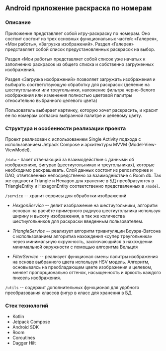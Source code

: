 ## Android приложение раскраска по номерам

### Описание

Приложение представляет собой игру-раскраску по номерам.
Оно состоит состоит из трех основных функциональных частей: «Галерея», «Мои работы», «Загрузка изображений».
Раздел «Галерея» представляет собой список предустановленных раскрасок на выбор.

Раздел «Мои работы» представляет собой список уже начатых к заполнению раскрасок из общего списка и собственно загруженных изображений.

Раздел «Загрузка изображений» позволяет загружать изображения и выбирать соответствующую обработку для раскрасок (деление на шестиугольники или треугольники, наложение фильтра черно-белого изображения или изменения полностью цветовой палитры относительно выбранного целевого цвета)

Пользователь выбирает картинку, которую хочет раскрасить, и красит ее по номерам согласно выбранной палитре и целевому цвету. 



### Структура и особенности реализации проекта

Проект реализован с использованием Single Activity подхода с использованием Jetpack Compose и архитектуры MVVM (Model-View-ViewModel).

`/data` - пакет отвечающий за взаимодействие с данными об изображениях, фигурах (шестиугольниках и треугольниках), которые необходимо раскрашивать.
Слой данных состоит из репозиториев и DAO, ответсвенных непосредственно за взаимодействие с Room db. Так же сущности Triangle и Hexagon для хранение в БД 
преобразуются в TriangleEntity и HexagonEntity соответственно предстваленных в `/model`.

`/service` -- хранит сервисы для обработки изображений

* _HexgonService_ -- делит изображение на шестиугольники, алгоритм основан на расчёте примерного радиуса шестиугольника используя ширину и высоту изображения, 
а так же количества шестиугольников для раскраски введенным пользователем.

* _TriangleService_ -- реализует алгоритм триангуляции Боуэра-Ватсона c использованием 
алгоритма нахождения «супер треугольника» через минимальную окружность, заключающийся 
в нахождении минимальной окружности с помощью алгоритма Вельцля

* _FilterService_ -- реализует функционал смены палитры изображения на основе выбранного цвета используя HSV модель.
Алгоритм, основываясь на преобладающем цвете изображения и целевом, меняет пропорционально оттенок, насыщенность и яркость 
каждого пиксель изображения.

`/utils` -- содержит дополнительных функционал для удобного преобразования классов фигур в класс для хранения в БД



### Cтек технологий

- Kotlin
- Jetpack Compose
- Android SDK
- Room
- Coroutines
- Dagger Hilt